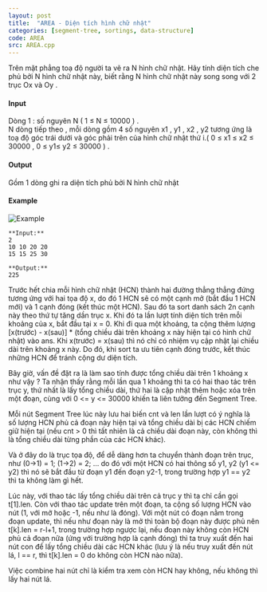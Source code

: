 ```yaml
---
layout: post
title:  "AREA - Diện tích hình chữ nhật"
categories: [segment-tree, sortings, data-structure]
code: AREA
src: AREA.cpp
---
```



Trên mặt phẳng toạ độ người ta vẽ ra N hình chữ nhật. Hãy tính diện tích che phủ bởi N hình chữ nhật này, biết rằng N hình chữ nhật này song song với 2 trục Ox và Oy .

#### Input

Dòng 1 : số nguyên N ( 1 ≤ N ≤ 10000 ) .  
N dòng tiếp theo , mỗi dòng gồm 4 số nguyên x1 , y1 , x2 , y2 tương ứng là toạ độ góc trái dưới và góc phải trên của hình chữ nhật thứ i.( 0 ≤ x1 ≤ x2 ≤ 30000 , 0 ≤ y1≤ y2 ≤ 30000 ) .

#### Output

Gồm 1 dòng ghi ra diện tích phủ bởi N hình chữ nhật

#### Example

![ Example](http://www.spoj.com/content/hard7771988:area.gif)

```
**Input:**
2
10 10 20 20
15 15 25 30

**Output:**
225 
```

<!--more-->



Trước hết chia mỗi hình chữ nhật (HCN) thành hai đường thẳng thẳng đứng tương ứng với hai tọa độ x, do đó 1 HCN sẽ có một cạnh mở (bắt đầu 1 HCN mới) và 1 cạnh đóng (kết thúc một HCN). Sau đó ta sort danh sách 2n cạnh này theo thứ tự tăng dần trục x. Khi đó ta lần lượt tính diện tích trên mỗi khoảng của x, bắt đầu tại x = 0. Khi đi qua một khoảng, ta cộng thêm lượng [x(trước) - x(sau)] * (tổng chiều dài trên khoảng x này hiện tại có hình chữ nhật) vào ans. Khi x(trước) = x(sau) thì nó chỉ có nhiệm vụ cập nhật lại chiều dài trên khoảng x này. Do đó, khi sort ta ưu tiên cạnh đóng trước, kết thúc những HCN để tránh cộng dư diện tích.

Bây giờ, vấn đề đặt ra là làm sao tính được tổng chiều dài trên 1 khoảng x như vậy ? Ta nhận thấy rằng mỗi lần qua 1 khoảng thì ta có hai thao tác trên trục y, thứ nhất là lấy tổng chiều dài, thứ hai là cập nhật thêm hoặc xóa trên một đoạn, cùng với 0 <= y <= 30000 khiến ta liên tưởng đến Segment Tree. 

Mỗi nút Segment Tree lúc này lưu hai biến cnt và len lần lượt có ý nghĩa là số lượng HCN phủ cả đoạn này hiện tại và tổng chiều dài bị các HCN chiếm giữ hiện tại (nếu cnt > 0 thì tất nhiên là cả chiều dài đoạn này, còn không thì là tổng chiều dài từng phần của các HCN khác). 

Và ở đây do là trục tọa độ, để dễ dàng hơn ta chuyển thành đoạn trên trục, như (0->1) = 1; (1->2) = 2; … do đó với một HCN có hai thông số y1, y2 (y1 <= y2) thì nó sẽ bắt đầu từ đoạn y1 đến đoạn y2-1, trong trường hợp y1 == y2 thì ta không làm gì hết.

Lúc này, với thao tác lấy tổng chiều dài trên cả trục y thì ta chỉ cần gọi t[1].len. Còn với thao tác update trên một đoạn, ta cộng số lượng HCN vào nút (1, với mở hoặc -1, nếu như là đóng). Với một nút có đoạn nằm trong đoạn update, thì nếu như đoạn này là mở thì toàn bộ đoạn này được phủ nên t[k].len = r-l+1, trong trường hợp ngược lại, nếu đoạn này không còn HCN phủ cả đoạn nữa (ứng với trường hợp là cạnh đóng) thì ta truy xuất đến hai nút con để lấy tổng chiều dài các HCN khác (lưu ý là nếu truy xuất đến nút lá, l == r, thì t[k].len = 0 do không còn HCN nào nữa). 

Việc combine hai nút chỉ là kiểm tra xem còn HCN hay không, nếu không thì lấy hai nút lá. 
